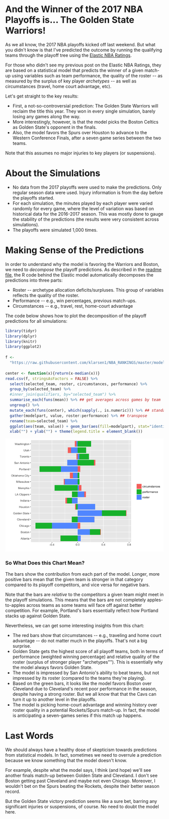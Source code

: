And the Winner of the 2017 NBA Playoffs is... The Golden State Warriors!
========================================================================

As we all know, the 2017 NBA playoffs kicked off last weekend. But what you didn't know is that I've predicted the outcome by running the qualifying teams through the playoff tree using the [Elastic NBA Ratings](https://github.com/klarsen1/NBA_RANKINGS).

For those who didn't see my previous post on the Elastic NBA Ratings, they are based on a statistical model that predicts the winner of a given match-up using variables such as team performance, the quality of the roster -- as measured by the surplus of key player *archetypes* -- as well as circumstances (travel, home court advantage, etc).

Let's get straight to the key results:

-   First, a not-so-controversial prediction: The Golden State Warriors will reclaim the title this year. They won in every single simulation, barely losing any games along the way.
-   More interestingly, however, is that the model picks the Boston Celtics as Golden State's opponent in the finals.
-   Also, the model favors the Spurs over Houston to advance to the Western Conference Finals, after a seven game series between the two teams.

Note that this assumes no major injuries to key players (or suspensions).

About the Simulations
=====================

-   No data from the 2017 playoffs were used to make the predictions. Only regular season data were used. Injury information is from the day before the playoffs started.
-   For each simulation, the minutes played by each player were varied randomly for every game, where the level of variation was based on historical data for the 2016-2017 season. This was mostly done to gauge the stability of the predictions (the results were very consistent across simulations).
-   The playoffs were simulated 1,000 times.

Making Sense of the Predictions
===============================

In order to understand why the model is favoring the Warriors and Boston, we need to *decompose* the playoff predictions. As described in the [readme file](https://github.com/klarsen1/NBA_RANKINGS), the R code behind the Elastic model automatically decomposes the predictions into three parts:

-   Roster -- archetype allocation deficits/surpluses. This group of variables reflects the quality of the roster.
-   Performance -- e.g., win percentages, previous match-ups.
-   Circumstances -- e.g., travel, rest, home-court advantage

The code below shows how to plot the decomposition of the playoff predictions for all simulations:

``` r
library(tidyr)
library(dplyr)
library(knitr)
library(ggplot2)

f <-
  "https://raw.githubusercontent.com/klarsen1/NBA_RANKINGS/master/modeldetails/2017_playoff_decomp.CSV"
 
center <- function(x){return(x-median(x))}
read.csv(f, stringsAsFactors = FALSE) %>%
  select(selected_team, roster, circumstances, performance) %>%
  group_by(selected_team) %>%
  #inner_join(qualifiers, by="selected_team") %>%
  summarise_each(funs(mean)) %>% ## get averages across games by team
  ungroup() %>%
  mutate_each(funs(center), which(sapply(., is.numeric))) %>% ## standardize across teams
  gather(modelpart, value, roster:performance) %>% ## transpose
  rename(team=selected_team) %>%
  ggplot(aes(team, value)) + geom_bar(aes(fill=modelpart), stat="identity") + coord_flip() +
  xlab("") + ylab("") + theme(legend.title = element_blank())
```

![](playoffs_2017_files/figure-markdown_github/unnamed-chunk-1-1.png)

### So What Does this Chart Mean?

The bars show the contribution from each part of the model. Longer, more positive bars mean that the given team is stronger in that category compared to its playoff competitors, and vice versa for negative bars.

Note that the bars are *relative* to the competitors a given team might meet in the playoff simulations. This means that the bars are not completely apples-to-apples across teams as some teams will face off against better competition. For example, Portland's bars essentially reflect how Portland stacks up against Golden State.

Nevertheless, we can get some interesting insights from this chart:

-   The red bars show that circumstances -- e.g., traveling and home court advantage -- do not matter much in the playoffs. That's not a big surprise.
-   Golden State gets the highest score of all playoff teams, both in terms of performance (weighted winning percentage) and relative quality of the roster (surplus of stronger player "archetypes""). This is essentially why the model always favors Golden State.
-   The model is impressed by San Antonio's ability to beat teams, but not impressed by its roster (compared to the teams they're playing).
-   Based on the green bars, it looks like the model favors Boston over Cleveland due to Cleveland's recent poor performance in the season, despite having a strong roster. But we all know that that the Cavs can turn it up to another level in the playoffs.
-   The model is picking home-court advantage and winning history over roster quality in a potential Rockets/Spurs match-up. In fact, the model is anticipating a seven-games series if this match up happens.

Last Words
==========

We should always have a healthy dose of skepticism towards predictions from statistical models. In fact, sometimes we need to overrule a prediction because we know something that the model doesn't know.

For example, despite what the model says, I think (and hope) we'll see another finals match-up between Golden State and Cleveland. I don't see Boston getting past Cleveland and maybe not even Chicago. Moreover, I wouldn't bet on the Spurs beating the Rockets, despite their better season record.

But the Golden State victory prediction seems like a sure bet, barring any significant injuries or suspensions, of course. No need to doubt the model here.
